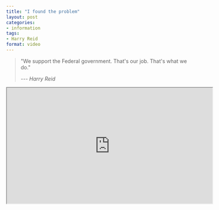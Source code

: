 ```yaml
---
title: "I found the problem"
layout: post
categories:
- information
tags:
- Harry Reid
format: video
---
```


> "We support the Federal government. That's our job. That's what we do."
>
> <cite>--- Harry Reid</cite>

<iframe width="560" height="315" src="https://www.youtube.com/embed/Okt_Y6c3Qvg?si=3h8GNjCpCsNjFASm" title="We support the Federal government" allow="accelerometer; autoplay; clipboard-write; encrypted-media; gyroscope; picture-in-picture; web-share" referrerpolicy="strict-origin-when-cross-origin" allowfullscreen></iframe>

